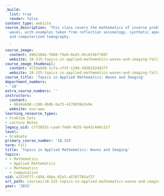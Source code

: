 ```yaml
---
_build:
  list: true
  render: false
content_type: website
course_description: 'This class covers the mathematics of inverse problems involving
  waves, with examples taken from reflection seismology, synthetic aperture radar,
  and computerized tomography.

  '
course_image:
  content: 8962188e-f860-f9e0-0e45-45c619bf788f
  website: 18-325-topics-in-applied-mathematics-waves-and-imaging-fall-2015
course_image_thumbnail:
  content: 3c33e9d8-1cfa-cf3f-1398-3930332dd37f
  website: 18-325-topics-in-applied-mathematics-waves-and-imaging-fall-2015
course_title: 'Topics in Applied Mathematics: Waves and Imaging'
department_numbers:
- '18'
extra_course_numbers: ''
instructors:
  content:
  - 6bd4ab98-c100-d68b-ba75-4178039e2e9e
  website: ocw-www
learning_resource_types:
- Problem Sets
- Lecture Notes
legacy_uid: c7726551-caad-fe68-4b55-0a43c448c51f
level:
- Graduate
primary_course_number: '18.325'
term: Fall
title: 'Topics in Applied Mathematics: Waves and Imaging'
topics:
- - Mathematics
  - Applied Mathematics
- - Mathematics
  - Computation
uid: a257df77-c856-4bba-92a3-a5787765af27
url_path: courses/18-325-topics-in-applied-mathematics-waves-and-imaging-fall-2015
year: '2015'
---
```

